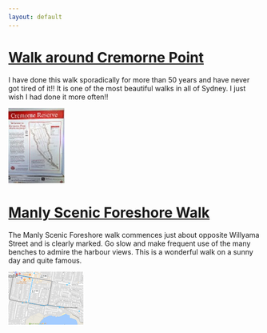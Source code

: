 ```yaml
---
layout: default
---
```






# [](#header-1)[Walk around Cremorne Point](\assets\writing\another-page)


I have done this walk sporadically for more than 50 years and have never got tired of it!! It is one of the most beautiful walks in all of Sydney. I just wish I had done it more often!!


![](\assets\WalkAroundCremornePoint_112_150.jpg)





# [](#header-2)[Manly Scenic Foreshore Walk](\assets\writing\another-page)

The Manly Scenic Foreshore walk commences just about opposite Willyama Street and is clearly marked. Go slow and make frequent use of the many benches to admire the harbour views. This is a wonderful walk on a sunny day and quite famous.

![](\assets\map_manly_foreshore_walk_150_106.png)









